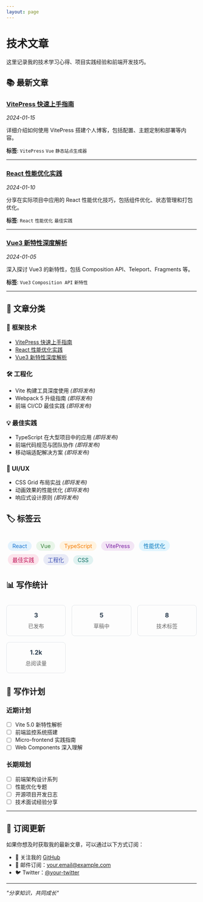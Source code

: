 ```yaml
---
layout: page
---
```


# 技术文章

这里记录我的技术学习心得、项目实践经验和前端开发技巧。

## 📚 最新文章

### [VitePress 快速上手指南](/articles/vitepress-guide)
*2024-01-15*

详细介绍如何使用 VitePress 搭建个人博客，包括配置、主题定制和部署等内容。

**标签**: `VitePress` `Vue` `静态站点生成器`

---

### [React 性能优化实践](/articles/react-optimization)
*2024-01-10*

分享在实际项目中应用的 React 性能优化技巧，包括组件优化、状态管理和打包优化。

**标签**: `React` `性能优化` `最佳实践`

---

### [Vue3 新特性深度解析](/articles/vue3-features)
*2024-01-05*

深入探讨 Vue3 的新特性，包括 Composition API、Teleport、Fragments 等。

**标签**: `Vue3` `Composition API` `新特性`

---

## 📂 文章分类

### 🚀 框架技术
- [VitePress 快速上手指南](/articles/vitepress-guide)
- [React 性能优化实践](/articles/react-optimization)
- [Vue3 新特性深度解析](/articles/vue3-features)

### 🛠️ 工程化
- Vite 构建工具深度使用 *(即将发布)*
- Webpack 5 升级指南 *(即将发布)*
- 前端 CI/CD 最佳实践 *(即将发布)*

### 💡 最佳实践
- TypeScript 在大型项目中的应用 *(即将发布)*
- 前端代码规范与团队协作 *(即将发布)*
- 移动端适配解决方案 *(即将发布)*

### 🎨 UI/UX
- CSS Grid 布局实战 *(即将发布)*
- 动画效果的性能优化 *(即将发布)*
- 响应式设计原则 *(即将发布)*

## 🏷️ 标签云

<div style="margin: 2rem 0;">
  <span style="background: #e3f2fd; color: #1976d2; padding: 0.25rem 0.75rem; border-radius: 16px; margin: 0.25rem; display: inline-block; font-size: 0.9rem;">React</span>
  <span style="background: #e8f5e8; color: #2e7d32; padding: 0.25rem 0.75rem; border-radius: 16px; margin: 0.25rem; display: inline-block; font-size: 0.9rem;">Vue</span>
  <span style="background: #fff3e0; color: #f57c00; padding: 0.25rem 0.75rem; border-radius: 16px; margin: 0.25rem; display: inline-block; font-size: 0.9rem;">TypeScript</span>
  <span style="background: #f3e5f5; color: #7b1fa2; padding: 0.25rem 0.75rem; border-radius: 16px; margin: 0.25rem; display: inline-block; font-size: 0.9rem;">VitePress</span>
  <span style="background: #e1f5fe; color: #0277bd; padding: 0.25rem 0.75rem; border-radius: 16px; margin: 0.25rem; display: inline-block; font-size: 0.9rem;">性能优化</span>
  <span style="background: #fce4ec; color: #c2185b; padding: 0.25rem 0.75rem; border-radius: 16px; margin: 0.25rem; display: inline-block; font-size: 0.9rem;">最佳实践</span>
  <span style="background: #e8eaf6; color: #3f51b5; padding: 0.25rem 0.75rem; border-radius: 16px; margin: 0.25rem; display: inline-block; font-size: 0.9rem;">工程化</span>
  <span style="background: #e0f2f1; color: #00695c; padding: 0.25rem 0.75rem; border-radius: 16px; margin: 0.25rem; display: inline-block; font-size: 0.9rem;">CSS</span>
</div>

## 📊 写作统计

<div style="display: grid; grid-template-columns: repeat(auto-fit, minmax(150px, 1fr)); gap: 1rem; margin: 2rem 0;">
  <div style="text-align: center; padding: 1rem; border: 1px solid #e1e5e9; border-radius: 8px;">
    <h3 style="margin: 0; color: #2c3e50;">3</h3>
    <p style="margin: 0.5rem 0 0 0; color: #666;">已发布</p>
  </div>
  <div style="text-align: center; padding: 1rem; border: 1px solid #e1e5e9; border-radius: 8px;">
    <h3 style="margin: 0; color: #2c3e50;">5</h3>
    <p style="margin: 0.5rem 0 0 0; color: #666;">草稿中</p>
  </div>
  <div style="text-align: center; padding: 1rem; border: 1px solid #e1e5e9; border-radius: 8px;">
    <h3 style="margin: 0; color: #2c3e50;">8</h3>
    <p style="margin: 0.5rem 0 0 0; color: #666;">技术标签</p>
  </div>
  <div style="text-align: center; padding: 1rem; border: 1px solid #e1e5e9; border-radius: 8px;">
    <h3 style="margin: 0; color: #2c3e50;">1.2k</h3>
    <p style="margin: 0.5rem 0 0 0; color: #666;">总阅读量</p>
  </div>
</div>

## 💭 写作计划

### 近期计划
- [ ] Vite 5.0 新特性解析
- [ ] 前端监控系统搭建
- [ ] Micro-frontend 实践指南
- [ ] Web Components 深入理解

### 长期规划
- [ ] 前端架构设计系列
- [ ] 性能优化专题
- [ ] 开源项目开发日志
- [ ] 技术面试经验分享

---

## 📮 订阅更新

如果你想及时获取我的最新文章，可以通过以下方式订阅：

- 🔔 关注我的 [GitHub](https://github.com/your-github)
- 📧 邮件订阅：your.email@example.com
- 🐦 Twitter：[@your-twitter](https://twitter.com/your-twitter)

---

*"分享知识，共同成长"*